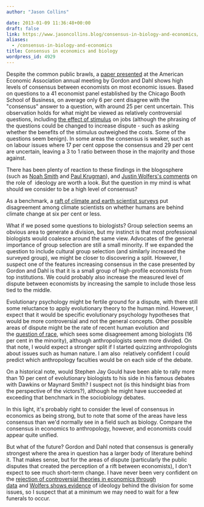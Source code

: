 ```yaml
---
author: "Jason Collins"

date: 2013-01-09 11:36:48+00:00
draft: false
link: https://www.jasoncollins.blog/consensus-in-biology-and-economics/
aliases:
  - /consensus-in-biology-and-economics
title: Consensus in economics and biology
wordpress_id: 4929
---
```


Despite the common public brawls, a [paper presented](http://dss.ucsd.edu/~gdahl/papers/views-among-economists.pdf) at the American Economic Association annual meeting by Gordon and Dahl shows high levels of consensus between economists on most economic issues. Based on questions to a 41 economist panel established by the Chicago Booth School of Business, on average only 6 per cent disagree with the "consensus" answer to a question, with around 25 per cent uncertain. This observation holds for what might be viewed as relatively controversial questions, including [the effect of stimulus](http://www.igmchicago.org/igm-economic-experts-panel/poll-results?SurveyID=SV_cw5O9LNJL1oz4Xi) on jobs (although the phrasing of the questions could be changed to increase dispute - such as asking whether the benefits of the stimulus outweighed the costs. Some of the questions seem benign). In some areas the consensus is weaker, such as on labour issues where 17 per cent oppose the consensus and 29 per cent are uncertain, leaving a 3 to 1 ratio between those in the majority and those against.

There has been plenty of reaction to these findings in the blogosphere (such as [Noah Smith](http://noahpinionblog.blogspot.com.au/2013/01/is-economics-divided-into-warring.html) and [Paul Krugman](http://krugman.blogs.nytimes.com/2013/01/05/ideology-and-economics/)), and [Justin Wolfers's comments](http://users.nber.org/~jwolfers/Papers/OpinionsofEconomists.pdf) on the role of  ideology are worth a look. But the question in my mind is what should we consider to be a high level of consensus?

As a benchmark, a [raft of climate and earth scientist surveys](http://en.wikipedia.org/wiki/File:Climate_science_opinion2.png) put disagreement among climate scientists on whether humans are behind climate change at six per cent or less.

What if we posed some questions to biologists? Group selection seems an obvious area to generate a division, but my instinct is that most professional biologists would coalesce around the same view. Advocates of the general importance of group selection are still a small minority. If we expanded the question to include cultural group selection (and similarly increased the surveyed group), we might be closer to discovering a split. However, I suspect one of the features increasing consensus in the case presented by Gordon and Dahl is that it is a small group of high-profile economists from top institutions. We could probably also increase the measured level of dispute between economists by increasing the sample to include those less tied to the middle.

Evolutionary psychology might be fertile ground for a dispute, with there still some reluctance to apply evolutionary theory to the human mind. However, I expect that it would be specific evolutionary psychology hypotheses that would be more controversial and not the general concepts. Other possible areas of dispute might be the rate of recent human evolution and the [question of race](http://en.wikipedia.org/wiki/Race_%28human_classification%29#Current_views_across_disciplines), which sees some disagreement among biologists (16 per cent in the minority), although anthropologists seem more divided. On that note, I would expect a stronger split if I started quizzing anthropologists about issues such as human nature. I am also  relatively confident I could predict which anthropology faculties would be on each side of the debate.

On a historical note, would Stephen Jay Gould have been able to rally more than 10 per cent of evolutionary biologists to his side in his famous debates with Dawkins or Maynard Smith? I suspect not (is this hindsight bias from the perspective of the victors?), although he might have succeeded at exceeding that benchmark in the sociobiology debates.

In this light, it's probably right to consider the level of consensus in economics as being strong, but to note that some of the areas have less consensus than we'd normally see in a field such as biology. Compare the consensus in economics to anthropology, however, and economists could appear quite unified.

But what of the future? Gordon and Dahl noted that consensus is generally strongest where the area in question has a larger body of literature behind it. That makes sense, but for the areas of dispute (particularly the public disputes that created the perception of a rift between economists), I don't expect to see much short-term change. I have never been very confident on the [rejection of controversial theories in economics through data](https://www.jasoncollins.blog/who-will-invade-economics/) and [Wolfers shows evidence](http://users.nber.org/~jwolfers/Papers/OpinionsofEconomists.pdf) of ideology behind the division for some issues, so I suspect that at a minimum we may need to wait for a few funerals to occur.
